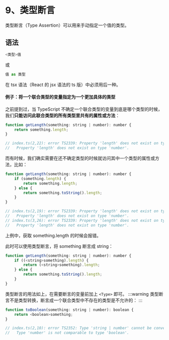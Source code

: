 # 9、类型断言

类型断言（Type Assertion）可以用来手动指定一个值的类型。
## 语法
```js
<类型>值
```
或
```js
值 as 类型
```
在 tsx 语法（React 的 jsx 语法的 ts 版）中必须用后一种。
#### 例子：将一个联合类型的变量指定为一个更加具体的类型
之前提到过，当 TypeScript 不确定一个联合类型的变量到底是哪个类型的时候，我们**只能访问此联合类型的所有类型里共有的属性或方法**：
```js
function getLength(something: string | number): number {
    return something.length;
}

// index.ts(2,22): error TS2339: Property 'length' does not exist on type 'string | number'.
//   Property 'length' does not exist on type 'number'.
```
而有时候，我们确实需要在还不确定类型的时候就访问其中一个类型的属性或方法，比如：
```js
function getLength(something: string | number): number {
    if (something.length) {
        return something.length;
    } else {
        return something.toString().length;
    }
}

// index.ts(2,19): error TS2339: Property 'length' does not exist on type 'string | number'.
//   Property 'length' does not exist on type 'number'.
// index.ts(3,26): error TS2339: Property 'length' does not exist on type 'string | number'.
//   Property 'length' does not exist on type 'number'.
```
上例中，获取 something.length 的时候会报错。

此时可以使用类型断言，将 something 断言成 string：
```js
function getLength(something: string | number): number {
    if ((<string>something).length) {
        return (<string>something).length;
    } else {
        return something.toString().length;
    }
}
```
类型断言的用法如上，在需要断言的变量前加上 `<Type>` 即可。
:::warning
类型断言不是类型转换，断言成一个联合类型中不存在的类型是不允许的：
:::
```js
function toBoolean(something: string | number): boolean {
    return <boolean>something;
}

// index.ts(2,10): error TS2352: Type 'string | number' cannot be converted to type 'boolean'.
//   Type 'number' is not comparable to type 'boolean'.
```

